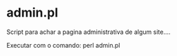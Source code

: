 # admin.pl
Script para achar a pagina administrativa de algum site....

Executar com o comando: perl admin.pl
